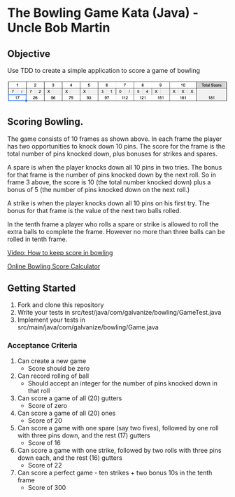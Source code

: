 # The Bowling Game Kata (Java) - Uncle Bob Martin


## Objective
Use TDD to create a simple application to score a game of bowling

![Bowling Scoresheet](assets/new-bowling-scoresheet.png)
   
## Scoring Bowling.
The game consists of 10 frames as shown above. In each frame the player has
two opportunities to knock down 10 pins. The score for the frame is the total
number of pins knocked down, plus bonuses for strikes and spares.

A spare is when the player knocks down all 10 pins in two tries. The bonus for
that frame is the number of pins knocked down by the next roll. So in frame 3
above, the score is 10 (the total number knocked down) plus a bonus of 5 (the
number of pins knocked down on the next roll.)

A strike is when the player knocks down all 10 pins on his first try. The bonus
for that frame is the value of the next two balls rolled.

In the tenth frame a player who rolls a spare or strike is allowed to roll the extra
balls to complete the frame. However no more than three balls can be rolled in
tenth frame.

[Video: How to keep score in bowling](https://www.youtube.com/watch?v=aBe71sD8o8c)

[Online Bowling Score Calculator](https://www.bowlinggenius.com/)

[comment]: <> ([Code Dojo - Demonstration Video]&#40;https://www.youtube.com/watch?v=OPGTPQ4kURU&#41; )

## Getting Started
1. Fork and clone this repository
1. Write your tests in src/test/java/com/galvanize/bowling/GameTest.java
1. Implement your tests in src/main/java/com/galvanize/bowling/Game.java

### Acceptance Criteria
1. Can create a new game
    - Score should be zero
1. Can record rolling of ball
    - Should accept an integer for the number of pins knocked down in that roll
1. Can score a game of all (20) gutters
    - Score of zero
1. Can score a game of all (20) ones
    - Score of 20
1. Can score a game with one spare (say two fives), followed by one roll with three pins down, and the rest (17) gutters
    - Score of 16
1. Can score a game with one strike, followed by two rolls with three pins down each, and the rest (16) gutters
    - Score of 22
1. Can score a perfect game - ten strikes + two bonus 10s in the tenth frame
    - Score of 300
   
